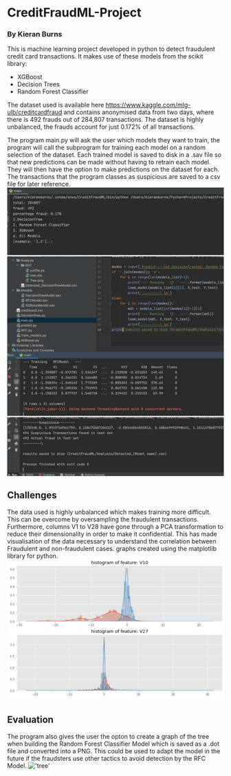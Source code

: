 # CreditFraudML-Project
### By Kieran Burns

This is machine learning project developed in python to detect fraudulent credit card transactions.
It makes use of these models from the scikit library:
* XGBoost
* Decision Trees
* Random Forest Classifier

The dataset used is available here https://www.kaggle.com/mlg-ulb/creditcardfraud and contains anonymised data from two days, where there is 492 frauds out of 284,807 transactions. The dataset is highly unbalanced, the frauds account for just 0.172% of all transactions.

The program main.py will ask the user which models they want to train, the program will call the subprogram for training each model on a random selection of the dataset. Each trained model is saved to disk in a .sav file so that new predictions can be made without having to retrain each model. They will then have the option to make predictions on the dataset for each. The transactions that the program classes as suspicious are saved to a csv file for later reference.
!['o1'](Assets/o1.png)
!['p1'](Assets/p1.png)
!['r1'](Assets/r1.png)

## Challenges
The data used is highly unbalanced which makes training more difficult. This can be overcome by oversampling the fraudulent transactions.
Furthermore, columns V1 to V28 have gone through a PCA transformation to reduce their dimensionality in order to make it confidential. This has made visualisation of the data necessary to understand the correlation between Fraudulent and non-fraudulent cases. graphs created using the matplotlib library for python. 
!['V10'](Assets/V10.png)
!['V27'](Assets/V27.png)

## Evaluation

The program also gives the user the opton to create a graph of the tree when building the Random Forest Classifier Model which is saved as a .dot file and converted into a PNG. This could be used to adapt the model in the future if the fraudsters use other tactics to avoid detection by the RFC Model.
!['tree'](Tree.png)
